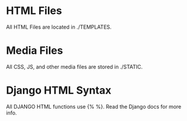 # HTML Files
All HTML Files are located in ./TEMPLATES.
# Media Files
All CSS, JS, and other media files are stored in ./STATIC.


# Django HTML Syntax
All DJANGO HTML functions use {%  %}. Read the Django docs for more info.